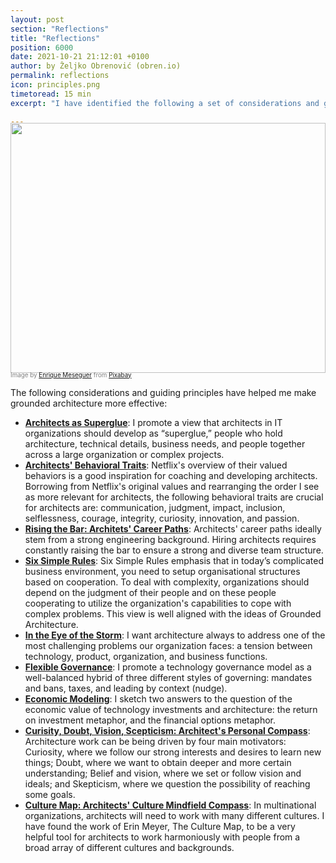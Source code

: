 ```yaml
---
layout: post
section: "Reflections"
title: "Reflections"
position: 6000
date: 2021-10-21 21:12:01 +0100
author: by Željko Obrenović (obren.io)
permalink: reflections
icon: principles.png
timetoread: 15 min
excerpt: "I have identified the following a set of considerations and guiding principles that can help put the ideas of Grounded Architecture into practice and get things done: Developing Architects as Superglue, Being in the Eye of the Storm, Embracing Diversity, Distribute & Align Decisions, Having Flexible Governance, Applying Economic Modeling, Curisity, Doubt, Vision, Scepticism: Architect’s Personal Compass, and Culture Map: Architects’ Culture Mindfield Compass."

---
```

<img style="margin-top: -20px; width: 100%; height: 400px; object-fit: cover" 
     src="assets/images/arch/steampunk-3006650_1920.jpg">
<div style="font-size: 70%; margin-top: -16px; color: grey; margin-bottom: 12px">
Image by <a href="https://pixabay.com/users/darksouls1-2189876/?utm_source=link-attribution&amp;utm_medium=referral&amp;utm_campaign=image&amp;utm_content=3006650">Enrique Meseguer</a> from <a href="https://pixabay.com/?utm_source=link-attribution&amp;utm_medium=referral&amp;utm_campaign=image&amp;utm_content=3006650">Pixabay</a>
</div>

The following considerations and guiding principles have helped me make grounded architecture more effective:

* **[Architects as Superglue](superglue)**: I promote a view that architects in IT organizations should develop as “superglue,” people who hold architecture, technical details, business needs, and people together across a large organization or complex projects.
* **[Architects' Behavioral Traits](behaviors)**: Netflix's overview of their valued behaviors is a good inspiration for coaching and developing architects. Borrowing from Netflix's original values and rearranging the order I see as more relevant for architects, the following behavioral traits are crucial for architects are: communication, judgment, impact, inclusion, selflessness, courage, integrity, curiosity, innovation, and passion.
* **[Rising the Bar: Architets' Career Paths](career)**: Architects' career paths ideally stem from a strong engineering background. Hiring architects requires constantly raising the bar to ensure a strong and diverse team structure.
* **[Six Simple Rules](six-simple-rules)**: Six Simple Rules emphasis that in today’s complicated business environment, you need to setup organisational structures based on cooperation. To deal with complexity, organizations should depend on the judgment of their people and on these people cooperating to utilize the organization's capabilities to cope with complex problems. This view is well aligned with the ideas of Grounded Architecture.
* **[In the Eye of the Storm](storm)**: I want architecture always to address one of the most challenging problems our organization faces: a tension between technology, product, organization, and business functions.
* **[Flexible Governance](flexible-governance)**: I promote a technology governance model as a well-balanced hybrid of three different styles of governing: mandates and bans, taxes, and leading by context (nudge).
* **[Economic Modeling](economics)**: I sketch two answers to the question of the economic value of technology investments and architecture: the return on investment metaphor, and the financial options metaphor.
* **[Curisity, Doubt, Vision, Scepticism: Architect's Personal Compass](compass)**: Architecture work can be being driven by four main motivators: Curiosity, where we follow our strong interests and desires to learn new things; Doubt, where we want to obtain deeper and more certain understanding; Belief and vision, where we set or follow vision and ideals; and Skepticism, where we question the possibility of reaching some goals.
* **[Culture Map: Architects' Culture Mindfield Compass](culture)**: In multinational organizations, architects will need to work with many different cultures. I have found the work of Erin Meyer, The Culture Map, to be a very helpful tool for architects to work harmoniously with people from a broad array of different cultures and backgrounds.
